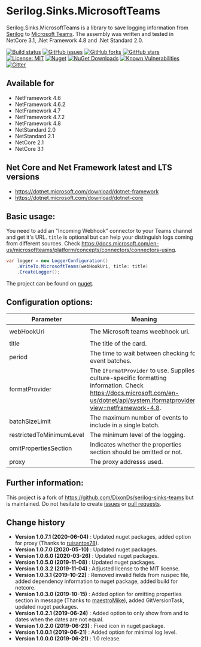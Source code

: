 Serilog.Sinks.MicrosoftTeams
====================================

Serilog.Sinks.MicrosoftTeams is a library to save logging information from [Serilog](https://github.com/serilog/serilog) to [Microsoft Teams](https://products.office.com/en-us/microsoft-teams/group-chat-software).
The assembly was written and tested in NetCore 3.1, .Net Framework 4.8 and .Net Standard 2.0.

[![Build status](https://ci.appveyor.com/api/projects/status/x4l2tdvyj7gv51qo?svg=true)](https://ci.appveyor.com/project/SeppPenner/serilog-sinks-microsoftteams)
[![GitHub issues](https://img.shields.io/github/issues/SeppPenner/Serilog.Sinks.MicrosoftTeams.svg)](https://github.com/SeppPenner/Serilog.Sinks.MicrosoftTeams/issues)
[![GitHub forks](https://img.shields.io/github/forks/SeppPenner/Serilog.Sinks.MicrosoftTeams.svg)](https://github.com/SeppPenner/Serilog.Sinks.MicrosoftTeams/network)
[![GitHub stars](https://img.shields.io/github/stars/SeppPenner/Serilog.Sinks.MicrosoftTeams.svg)](https://github.com/SeppPenner/Serilog.Sinks.MicrosoftTeams/stargazers)
[![License: MIT](https://img.shields.io/badge/License-MIT-blue.svg)](https://raw.githubusercontent.com/SeppPenner/Serilog.Sinks.MicrosoftTeams/master/License.txt)
[![Nuget](https://img.shields.io/badge/Serilog.Sinks.MicrosoftTeams-Nuget-brightgreen.svg)](https://www.nuget.org/packages/HaemmerElectronics.SeppPenner.Serilog.Sinks.MicrosoftTeams/)
[![NuGet Downloads](https://img.shields.io/nuget/dt/HaemmerElectronics.SeppPenner.Serilog.Sinks.MicrosoftTeams.svg)](https://www.nuget.org/packages/HaemmerElectronics.SeppPenner.Serilog.Sinks.MicrosoftTeams/)
[![Known Vulnerabilities](https://snyk.io/test/github/SeppPenner/Serilog.Sinks.MicrosoftTeams/badge.svg)](https://snyk.io/test/github/SeppPenner/Serilog.Sinks.MicrosoftTeams)
[![Gitter](https://badges.gitter.im/Serilog-Sinks-MicrosoftTeams/community.svg)](https://gitter.im/Serilog-Sinks-MicrosoftTeams/community?utm_source=badge&utm_medium=badge&utm_campaign=pr-badge)

## Available for
* NetFramework 4.6
* NetFramework 4.6.2
* NetFramework 4.7
* NetFramework 4.7.2
* NetFramework 4.8
* NetStandard 2.0
* NetStandard 2.1
* NetCore 2.1
* NetCore 3.1

## Net Core and Net Framework latest and LTS versions
* https://dotnet.microsoft.com/download/dotnet-framework
* https://dotnet.microsoft.com/download/dotnet-core

## Basic usage:
You need to add an "Incoming Webhook" connector to your Teams channel and get it's URL. `title` is optional but can help your distinguish logs coming from different sources.
Check https://docs.microsoft.com/en-us/microsoftteams/platform/concepts/connectors/connectors-using.

```csharp
var logger = new LoggerConfiguration()
	.WriteTo.MicrosoftTeams(webHookUri, title: title)
    .CreateLogger();
```

The project can be found on [nuget](https://www.nuget.org/packages/HaemmerElectronics.SeppPenner.Serilog.Sinks.MicrosoftTeams/).

## Configuration options:

|Parameter|Meaning|Example|Default value|
|-|-|-|-|
|webHookUri|The Microsoft teams weebhook uri.|`"User ID=serilog;Password=serilog;Host=localhost;Port=5432;Database=Logs"`|None, is mandatory.|
|title|The title of the card.|`"Some Message"`|None, but is optional.|
|period|The time to wait between checking for event batches.|`period: new TimeSpan(0, 0, 20)`|`00:00:05`|
|formatProvider|The `IFormatProvider` to use. Supplies culture-specific formatting information. Check https://docs.microsoft.com/en-us/dotnet/api/system.iformatprovider?view=netframework-4.8.|`new CultureInfo("de-DE")`|`null`|
|batchSizeLimit|The maximum number of events to include in a single batch.|`batchSizeLimit: 40`|`30`|
|restrictedToMinimumLevel|The minimum level of the logging.|`restrictedToMinimumLevel: LogEventLevel.Verbose`|`LogEventLevel.Verbose`|
|omitPropertiesSection|Indicates whether the properties section should be omitted or not.|`omitPropertiesSection: true`|`false`|
|proxy|The proxy addresss used.|`proxy: "http://test.de/proxy"`|`null`|

## Further information:
This project is a fork of https://github.com/DixonDs/serilog-sinks-teams but is maintained.
Do not hesitate to create [issues](https://github.com/SeppPenner/Serilog.Sinks.MicrosoftTeams/issues) or [pull requests](https://github.com/SeppPenner/Serilog.Sinks.MicrosoftTeams/pulls).

Change history
--------------

* **Version 1.0.7.1 (2020-06-04)** : Updated nuget packages, added option for proxy (Thanks to [ruisantos78](https://github.com/ruisantos78)).
* **Version 1.0.7.0 (2020-05-10)** : Updated nuget packages.
* **Version 1.0.6.0 (2020-03-26)** : Updated nuget packages.
* **Version 1.0.5.0 (2019-11-08)** : Updated nuget packages.
* **Version 1.0.3.2 (2019-11-04)** : Adjusted license to the MIT license.
* **Version 1.0.3.1 (2019-10-22)** : Removed invalid fields from nuspec file, added dependency information to nuget package, added build for netcore.
* **Version 1.0.3.0 (2019-10-15)** : Added option for omitting properties section in message (Thanks to [maestroMike](https://github.com/maestroMike)), added GitVersionTask, updated nuget packages.
* **Version 1.0.2.1 (2019-06-24)** : Added option to only show from and to dates when the dates are not equal.
* **Version 1.0.2.0 (2019-06-23)** : Fixed icon in nuget package.
* **Version 1.0.0.1 (2019-06-21)** : Added option for minimal log level.
* **Version 1.0.0.0 (2019-06-21)** : 1.0 release.